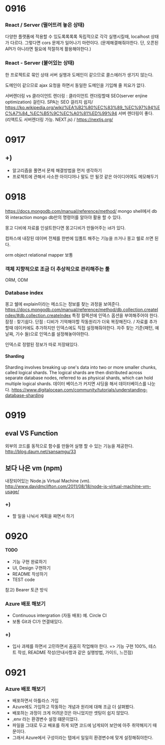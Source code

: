 # 0916
### React / Server (떨어뜨려 놓은 상태)
다양한 플랫폼에 적용할 수 있도록록록록
독립적으로 각각 실행시킬때, localhost 상태가 다르다. 그렇다면 cors 문제가 일어나기 마련이다. (문제해결해줘야한다. 단, 오픈된 API가 아니라면 필요에 적절하게 활용해야한다.)

### React - Server (붙어있는 상태)
한 프로젝트로 묶인 상태
서버 실행과 도메인이 같으므로 콜스에러가 생기지 않는다.

도메인이 같으므로 ajax 요청을 하면서 동일한 도메인을 기입해 줄 피요가 없다.

서버렌더링 vs 클라이언트 렌더링
: 클라이언트 렌더링할때 SEO(server enjine optimization) 걸린다.
SPA는 SEO 걸리지 쉽지/ https://ko.wikipedia.org/wiki/%EA%B2%80%EC%83%89_%EC%97%94%EC%A7%84_%EC%B5%9C%EC%A0%81%ED%99%94
서버 렌더링이 좋다. (리액트도 서버렌더링 가능. NEXT.js) / https://nextjs.org/

# 0917
## +) 
- 알고리즘을 풀면서 문제 해결방법을 먼저 생각하기
- 프로젝트에 관해서 사소한 아이디어나 말도 안 될것 같은 아이디어여도 메모해두기

# 0918
https://docs.mongodb.com/manual/reference/method/
mongo shell에서 db와 interaction
mongo db만의 명령어를 알아야 활용 할 수 있다.

몽고 디비에 자료를 인설트한다면 몽고디비가 만들어주는 id가 있다.

컴파스에 내장된 데이버 전체를 한번에 임폴트 해주는 기능을 쓰거나 몽고 쉘로 쓰면 된다.

orm object relational mapper
보통 

### 객체 지향적으로 조금 더 추상적으로 관리해주는 툴
ORM, ODM

### Database index
몽고 쉘에 explain이라는 메소드는 정보를 찾는 과정을 보여준다.
https://docs.mongodb.com/manual/reference/method/db.collection.createIndex/#db.collection.createIndex
특정 컬렉션에 인덱스 옵션을 부여해주어야 한다.
잠정 : 찾기쉽다.
단점 : 디비가 기억해야할 작동원리가 더욱 복장해진다. / 자료를 추가할때 데이커에도 추가하지만 인덱스에도 직접 설정해줘야한다.
자주 찾는 기준(패턴, 예 날짜, 기수 들)으로 인덱스를 설정해놓아야한다.

인덱스로 정렬된 정보가 따로 저장돼있다.

#### Sharding
Sharding involves breaking up one's data into two or more smaller chunks, called logical shards. The logical shards are then distributed across separate database nodes, referred to as physical shards, which can hold multiple logical shards.
데이터 베이스가 커지면 샤딩을 해서 데이터베이스를 나눈다.
https://www.digitalocean.com/community/tutorials/understanding-database-sharding

# 0919
## eval VS Function
 외부의 코드를 동적으로 함수를 만들어 실행 할 수 있는 기능을 제공한다.
 http://blog.daum.net/sansamgu/33

## 보다 나은 vm (npm)
내장되어있는 Node.js Virtual Machine (vm).
http://www.davidmclifton.com/2011/08/18/node-js-virtual-machine-vm-usage/

### +)
- 할 일을 나눠서 계획을 짜면서 하기

# 0920
#### TODO
- 기능 구현 완료하기
- UI, Design 구현하기
- README 작성하기
- TEST code

참고) Bearer 토큰 방식
### Azure 배포 해보기
- Continuous intergration (자동 배포) 예. Circle CI
- 보통 Git과 CI가 연결돼있다.

### +)
- 입사 과제를 하면서 고민하면서 꼼꼼히 작업해야 한다.
=> 기능 구현 100%, 테스트 작성, README 작성(안내사항과 같은 실행방법, 가이드, 느낀점)

# 0921
### Azure 배포 해보기
- 배포하면서 아틀라스 가입
- Azure에도 가입하고 작동하는 개념과 원리에 대해 조금 더 살펴봤다.
- 배포하는 과정이 크게 어려운것은 아니었지만 셋팅이 쉽지 않았다.
- ,env 라는 환경변수 설정 떄문이었다.
- 파일을 그대로 두고 배포를 하게 되면 코드에 남게되어 보안에 아주 취약해지기 때문이다.
- 그래서 Azure에서 구성이라는 탭에서 일일히 환경변수에 맞게 설정해줘야한다.